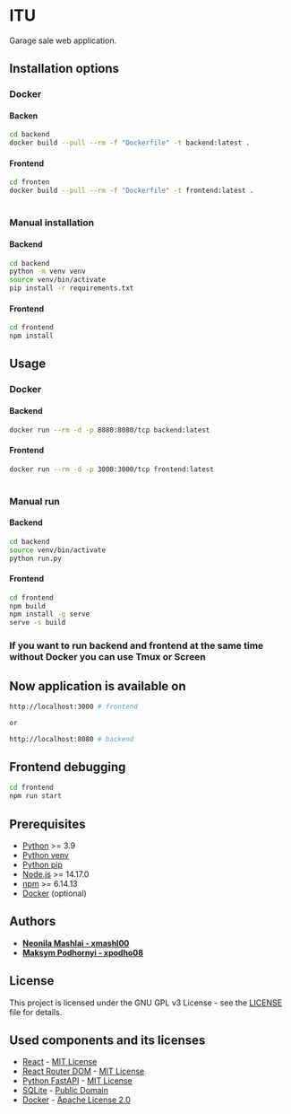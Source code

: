 # ITU

Garage sale web application.

## Installation options

### Docker

#### Backen

```bash
cd backend
docker build --pull --rm -f "Dockerfile" -t backend:latest .
```

#### Frontend

```bash
cd fronten
docker build --pull --rm -f "Dockerfile" -t frontend:latest .
```

#

### Manual installation

#### Backend

```bash
cd backend
python -m venv venv
source venv/bin/activate
pip install -r requirements.txt
```

#### Frontend

```bash
cd frontend
npm install
```

## Usage

### Docker

#### Backend

```bash
docker run --rm -d -p 8080:8080/tcp backend:latest
```

#### Frontend

```bash
docker run --rm -d -p 3000:3000/tcp frontend:latest
```
#

### Manual run

#### Backend

```bash
cd backend
source venv/bin/activate
python run.py
```

#### Frontend

```bash
cd frontend
npm build
npm install -g serve
serve -s build
```

### If you want to run backend and frontend at the same time without Docker you can use Tmux or Screen

## Now application is available on

```bash
http://localhost:3000 # frontend

or 

http://localhost:8080 # backend
```

## Frontend debugging

```bash
cd frontend
npm run start
```

## Prerequisites

<!-- links -->

[python]: https://www.python.org/downloads/
[python-venv]: https://docs.python.org/3/library/venv.html
[python-pip]: https://pypi.org/project/pip/
[nodejs]: https://nodejs.org/en/download/
[npm]: https://www.npmjs.com/get-npm
[docker]: https://docs.docker.com/get-docker/

<!-- links end -->

- [Python][python] >= 3.9
- [Python venv][python-venv]
- [Python pip][python-pip]
- [Node.js][nodejs] >= 14.17.0
- [npm][npm] >= 6.14.13
- [Docker][docker] (optional)

## Authors

- [**Neonila Mashlai - xmashl00**](https://github.com/NeliaMashlai)
- [**Maksym Podhornyi - xpodho08**](https://github.com/max0n1x)

## License

This project is licensed under the GNU GPL v3 License - see the [LICENSE](LICENSE) file for details.

## Used components and its licenses

<!-- links -->

[react]: https://reactjs.org/
[react-license]: https://mit-license.org/
[react-router-dom]: https://reactrouter.com/web/guides/quick-start
[react-router-dom-license]: https://mit-license.org/
[python-fastapi]: https://fastapi.tiangolo.com/
[python-fastapi-license]: https://mit-license.org/
[sqlite]: https://www.sqlite.org/index.html
[sqlite-license]: https://www.sqlite.org/copyright.html
[docker]: https://www.docker.com/
[docker-license]: https://github.com/moby/moby/blob/master/LICENSE

<!-- links end -->

- [React][react] - [MIT License][react-license]
- [React Router DOM][react-router-dom] - [MIT License][react-router-dom-license]
- [Python FastAPI][python-fastapi] - [MIT License][python-fastapi-license]
- [SQLite][sqlite] - [Public Domain][sqlite-license]
- [Docker][docker] - [Apache License 2.0][docker-license]





